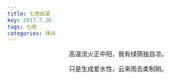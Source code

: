 ```yaml
---
title: 七绝給某
key: 2017.7.26
tags: 七绝
categories: 律诗
---
```


<p align="center">高温流火正中阳，我有绿荫独自凉。
</p>
<p align="center">只是生成爱水性，云来雨去柔制刚。
</p>
